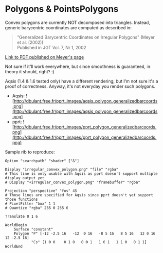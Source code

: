 # Polygons & PointsPolygons #

Convex polygons are currently NOT decomposed into triangles. Instead, generic barycentric coordinates are computed as described in:
> "Generalized Barycentric Coordinates on Irregular Polygons" (Meyer et al. (2002))<br />
> Published in JGT Vol. 7, Nr 1, 2002

[Link to PDF published on Meyer's page](http://www.cs.caltech.edu/~mmeyer/Publications/barycentric.pdf)

Not sure if it'll work everywhere, but since smoothness is guaranteed, in theory it should, right? :)

Aqsis (1.4 & 1.6 tested only) have a different rendering, but I'm not sure it's a proof of correctness. Anyway, it's not everyday you render such polygons.
  * Aqsis:
![http://dbulant.free.fr/pprt_images/aqsis_polygon_generalizedbarcoords.png](http://dbulant.free.fr/pprt_images/aqsis_polygon_generalizedbarcoords.png)
  * pprt:
![http://dbulant.free.fr/pprt_images/pprt_polygon_generalizedbarcoords.png](http://dbulant.free.fr/pprt_images/pprt_polygon_generalizedbarcoords.png)

Sample rib to reproduce:
```
Option "searchpath" "shader" ["&"]

Display "irregular_convex_polygon.png" "file" "rgba"
# This line is only usable with Aqsis as pprt doesn't support multiple display output yet
# Display "+irregular_convex_polygon.png" "framebuffer" "rgba"

Projection "perspective" "fov" 45
# Those lines are specified for Aqsis since pprt doesn't yet support those functions
# PixelFilter "box" 1 1
# Quantize "rgba" 255 0 255 0

Translate 0 1 6

WorldBegin
    Surface "constant"
    Polygon "P" [-12 -2.5 16   -12  0 16   -8 5 16   8 5 16   12 0 16   12 -2.5 16]
            "Cs" [1 0 0    0 1 0   0 0 1   1 0 1   1 1 0   0 1 1]
WorldEnd
```